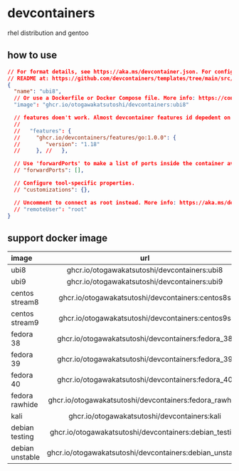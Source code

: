 # devcontainers

rhel distribution and gentoo

## how to use

```json
// For format details, see https://aka.ms/devcontainer.json. For config options, see the
// README at: https://github.com/devcontainers/templates/tree/main/src/debian
{
  "name": "ubi8",
  // Or use a Dockerfile or Docker Compose file. More info: https://containers.dev/guide/dockerfile
  "image": "ghcr.io/otogawakatsutoshi/devcontainers:ubi8"

  // features doen't work. Almost devcontainer features id depedent on apt package.
  // 
  //   "features": {
  //     "ghcr.io/devcontainers/features/go:1.0.0": {
  //        "version": "1.18"
  //     }, //   },

  // Use 'forwardPorts' to make a list of ports inside the container available locally.
  // "forwardPorts": [],

  // Configure tool-specific properties.
  // "customizations": {},

  // Uncomment to connect as root instead. More info: https://aka.ms/dev-containers-non-root.
  // "remoteUser": "root"
}
```

## support docker image

| image           | url                                                    | features | stability |
| :---            | :---:                                                  | ---:     | ---:      |
| ubi8            | ghcr.io/otogawakatsutoshi/devcontainers:ubi8           |          | stable    |
| ubi9            | ghcr.io/otogawakatsutoshi/devcontainers:ubi9           |          | stable    |
| centos stream8  | ghcr.io/otogawakatsutoshi/devcontainers:centos8s       |          | stable    |
| centos stream9  | ghcr.io/otogawakatsutoshi/devcontainers:centos9s       |          | stable    |
| fedora 38       | ghcr.io/otogawakatsutoshi/devcontainers:fedora_38      |          | stable    |
| fedora 39       | ghcr.io/otogawakatsutoshi/devcontainers:fedora_39      |          | stable    |
| fedora 40       | ghcr.io/otogawakatsutoshi/devcontainers:fedora_40      |          | stable    |
| fedora rawhide  | ghcr.io/otogawakatsutoshi/devcontainers:fedora_rawhide |          | stable    |
| kali            | ghcr.io/otogawakatsutoshi/devcontainers:kali           |          | stable    |
| debian testing  | ghcr.io/otogawakatsutoshi/devcontainers:debian_testing |          | unstable  |
| debian unstable | ghcr.io/otogawakatsutoshi/devcontainers:debian_unstable|          |experimental |
